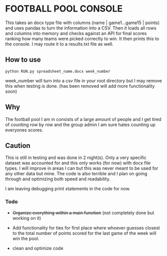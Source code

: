 # FOOTBALL POOL CONSOLE

This takes an docx type file with columns (name | game1...game15 | points) and uses pandas to turn the information into a CSV. Then it loads all rows and columns into memory and checks against an API for final scores ranking how many teams were picked correctly to win. It then prints this to the console. I may route it to a results.txt file as well.

## How to use
```
python RUN.py spreadsheet_name.docx week_number
```

week_number will turn into a csv file in your root directory but I may remove this when testing is done. (has been removed will add more functionality soon)

## Why
The football pool I am in consists of a large amount of people and I get tired of counting row by row and the group admin I am sure hates counting up everyones scores.

## Caution
This is still in testing and was done in 2 night(s). Only a very specific dataset was accounted for and this only works (for now) with docx file types. I will improve in areas I can but this was never meant to be used for any other data but mine. The code is also terrible and I plan on going through and optimizing both speed and readability.

I am leaving debugging print statements in the code for now.

### Todo
- ~~Organize everything within a main function~~ (not completely done but working on it)

- Add functionality for ties for first place where whoever guesses closest to the total number of points scored for the last game of the week will win the pool. 

- clean and optimize code
